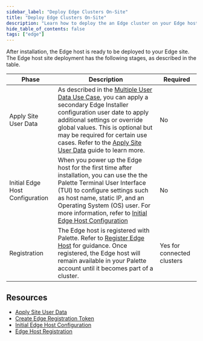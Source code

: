 ```yaml
---
sidebar_label: "Deploy Edge Clusters On-Site"
title: "Deploy Edge Clusters On-Site"
description: "Learn how to deploy the an Edge cluster on your Edge host on-site."
hide_table_of_contents: false
tags: ["edge"]
---
```


After installation, the Edge host is ready to be deployed to your Edge site. The Edge host site deployment has the
following stages, as described in the table.

| Phase                           | Description                                                                                                                                                                                                                                                                                                                                                                                    | Required                   |
| ------------------------------- | ---------------------------------------------------------------------------------------------------------------------------------------------------------------------------------------------------------------------------------------------------------------------------------------------------------------------------------------------------------------------------------------------- | -------------------------- |
| Apply Site User Data            | As described in the [Multiple User Data Use Case](../../edgeforge-workflow/prepare-user-data.md#multiple-user-data-use-case), you can apply a secondary Edge Installer configuration user date to apply additional settings or override global values. This is optional but may be required for certain use cases. Refer to the [Apply Site User Data](site-user-data.md) guide to learn more. | No                         |
| Initial Edge Host Configuration | When you power up the Edge host for the first time after installation, you can use the the Palette Terminal User Interface (TUI) to configure settings such as host name, static IP, and an Operating System (OS) user. For more information, refer to [Initial Edge Host Configuration](./initial-setup.md)                                                                                   | No                         |
| Registration                    | The Edge host is registered with Palette. Refer to [Register Edge Host](edge-host-registration.md) for guidance. Once registered, the Edge host will remain available in your Palette account until it becomes part of a cluster.                                                                                                                                                              | Yes for connected clusters |

## Resources

- [Apply Site User Data](site-user-data.md)
- [Create Edge Registration Token](./create-registration-token.md)
- [Initial Edge Host Configuration](./initial-setup.md)
- [Edge Host Registration](./edge-host-registration.md)

